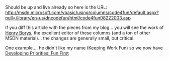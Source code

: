Should be up and live already so here is the URL: <http://msdn.microsoft.com/vbasic/using/columns/code4fun/default.aspx?pull=/library/en-us/dncodefun/html/code4fun08222003.asp>

If you diff this article with the pieces from my blog... you will see the work of [Henry Borys](http://ajayan.com/aboutajayan.htm), the excellent editor of these columns (and a ton of other MSDN material)... the changes are generally small, but critical.

One example.... he didn't like my name (Keeping Work Fun) so we now have [Developing Priorities: Fun First](http://msdn.microsoft.com/vbasic/using/columns/code4fun/default.aspx?pull=/library/en-us/dncodefun/html/code4fun08222003.asp)